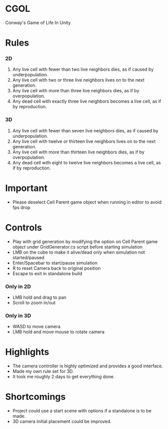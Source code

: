 # CGOL
Conway's Game of Life In Unity 

# Rules #
### 2D ###
1. Any live cell with fewer than two live neighbors dies, as if caused by underpopulation.
2. Any live cell with two or three live neighbors lives on to the next generation.
3. Any live cell with more than three live neighbors dies, as if by overpopulation.
4. Any dead cell with exactly three live neighbors becomes a live cell, as if by reproduction.
### 3D ###
1. Any live cell with fewer than seven live neighbors dies, as if caused by underpopulation.
2. Any live cell with twelve or thirteen live neighbors lives on to the next generation.
3. Any live cell with more than thirteen live neighbors dies, as if by overpopulation.
4. Any dead cell with eight to twelve live neighbors becomes a live cell, as if by reproduction.

# Important #
* Please deselect Cell Parent game object when running in editor to avoid fps drop

# Controls #
* Play with grid generation by modifying the option on Cell Parent game object under GridGenerator.cs script before starting simulation
* LMB on the cube to make it alive/dead only when simulation not started/paused
* Enter/Spacebar to start/pause simulation
* R to reset Camera back to original position
* Escape to exit in standalone build
### Only in 2D ###
* LMB hold and drag to pan
* Scroll to zoom in/out
### Only in 3D ###
* WASD to move camera 
* LMB hold and move mouse to rotate camera


# Highlights #
* The camera controller is highly optimized and provides a good interface.
* Made my own rule set for 3D.
* It took me roughly 2 days to get everything done.

# Shortcomings #
* Project could use a start scene with options if a standalone is to be made.
* 3D camera initial placement could be improved. 